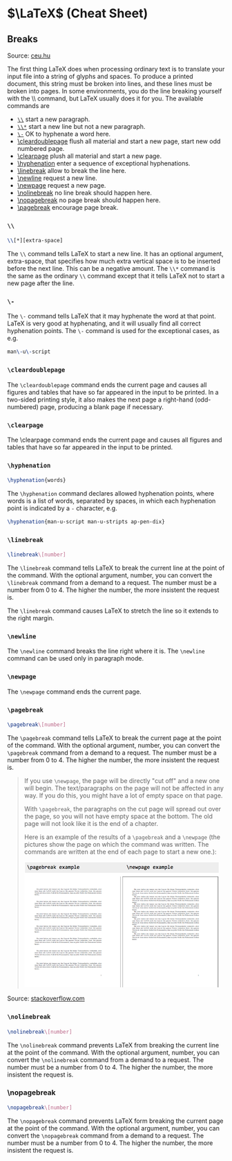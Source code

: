 # $\LaTeX$ (Cheat Sheet)

## Breaks

Source: [ceu.hu](http://www.personal.ceu.hu/tex/breaking.htm)

The first thing LaTeX does when processing ordinary text is to translate your input file into a 
string of glyphs and spaces. To produce a printed document, this string must be broken into lines, 
and these lines must be broken into pages. In some environments, you do the line breaking yourself with the \\\\ command, but LaTeX usually does it for you. The available commands are

+   [`\\`](http://www.personal.ceu.hu/tex/breaking.htm#linebr) start a new paragraph.
+   [`\\*`](http://www.personal.ceu.hu/tex/breaking.htm#linebr) start a new line but not a new 
	paragraph.
+   [`\-`](http://www.personal.ceu.hu/tex/breaking.htm#hyph) OK to hyphenate a word here.
+   [\cleardoublepage](http://www.personal.ceu.hu/tex/breaking.htm#clrdblpage) flush all material 
	and start a new page, start new odd numbered page.
+   [\clearpage](http://www.personal.ceu.hu/tex/breaking.htm#clrpage) plush all material and start 
	a new page.
+   [\hyphenation](http://www.personal.ceu.hu/tex/breaking.htm#hyphw) enter a sequence of 
	exceptional hyphenations.
+   [\linebreak](http://www.personal.ceu.hu/tex/breaking.htm#linebreak) allow to break the line 
	here.
+   [\newline](http://www.personal.ceu.hu/tex/breaking.htm#newline) request a new line.
+   [\newpage](http://www.personal.ceu.hu/tex/breaking.htm#newpage) request a new page.
+   [\nolinebreak](http://www.personal.ceu.hu/tex/breaking.htm#nolinebreak) no line break should 
	happen here.
+   [\nopagebreak](http://www.personal.ceu.hu/tex/breaking.htm#nopagebreak) no page break should 
	happen here.
+   [\pagebreak](http://www.personal.ceu.hu/tex/breaking.htm#pagebreak) encourage page break.

### `\\`


```tex
\\[*][extra-space]
```

The `\\` command tells LaTeX to start a new line. It has an optional argument, extra-space, that specifies how much extra vertical space is to be inserted before the next line. This can be a negative amount.
The `\\*` command is the same as the ordinary `\\` command except that it tells LaTeX not to start a new page after the line.

### `\-`

The `\-` command tells LaTeX that it may hyphenate the word at that point. LaTeX is very good at 
hyphenating, and it will usually find all correct hyphenation points. The `\-` command is used for 
the exceptional cases, as e.g.

```tex
man\-u\-script
```

### `\cleardoublepage`

The `\cleardoublepage` command ends the current page and causes all figures and tables that have so 
far appeared in the input to be printed. In a two-sided printing style, it also makes the next page 
a right-hand (odd-numbered) page, producing a blank page if necessary.

### `\clearpage`

The \clearpage command ends the current page and causes all figures and tables that have so far 
appeared in the input to be printed.

### `\hyphenation`

```tex
\hyphenation{words}
```

The `\hyphenation` command declares allowed hyphenation points, where words is a list of words, 
separated by spaces, in which each hyphenation point is indicated by a `-` character, e.g.

```tex
\hyphenation{man-u-script man-u-stripts ap-pen-dix}
```

### `\linebreak`

```tex
\linebreak\[number]
```

The `\linebreak` command tells LaTeX to break the current line at the point of the command. 
With the optional argument, number, you can convert the `\linebreak` command from a demand to a 
request. The number must be a number from 0 to 4. The higher the number, the more insistent the 
request is.

The `\linebreak` command causes LaTeX to stretch the line so it extends to the right margin.

### `\newline`

The `\newline` command breaks the line right where it is. The `\newline` command can be used 
only in paragraph mode.

### `\newpage`

The `\newpage` command ends the current page.

### `\pagebreak`

```tex
\pagebreak\[number]
```

The `\pagebreak` command tells LaTeX to break the current page at the point of the command. 
With the optional argument, number, you can convert the `\pagebreak` command from a demand to a 
request. The number must be a number from 0 to 4. The higher the number, the more insistent the 
request is.

> If you use `\newpage`, the page will be directly "cut off" and a new one will begin. The 
> text/paragraphs on the page will not be affected in any way. If you do this, you might have a lot 
> of empty space on that page.
> 
> With `\pagebreak`, the paragraphs on the cut page will spread out over the page, so you will not 
> have empty space at the bottom. The old page will not look like it is the end of a chapter.
> 
> Here is an example of the results of a `\pagebreak` and a `\newpage` (the pictures show the page 
> on which the command was written. The commands are written at the end of each page to start a new 
> one.):
> 
> <img src="assets/images/newpage-vs-pagebreak-screenshot.png" width="450">

Source: [stackoverflow.com](https://tex.stackexchange.com/a/9855)

### `\nolinebreak`

```tex
\nolinebreak\[number]
```
The `\nolinebreak` command prevents LaTeX from breaking the current line at the point of the command. With the optional argument, number, you can convert the `\nolinebreak` command from a demand to a request. The number must be a number from 0 to 4. The higher the number, the more insistent the request is.

### \nopagebreak

```tex
\nopagebreak\[number]
```

The `\nopagebreak` command prevents LaTeX form breaking the current page at the point of the command. With the optional argument, number, you can convert the `\nopagebreak` command from a demand to a request. The number must be a number from 0 to 4. The higher the number, the more insistent the request is.

